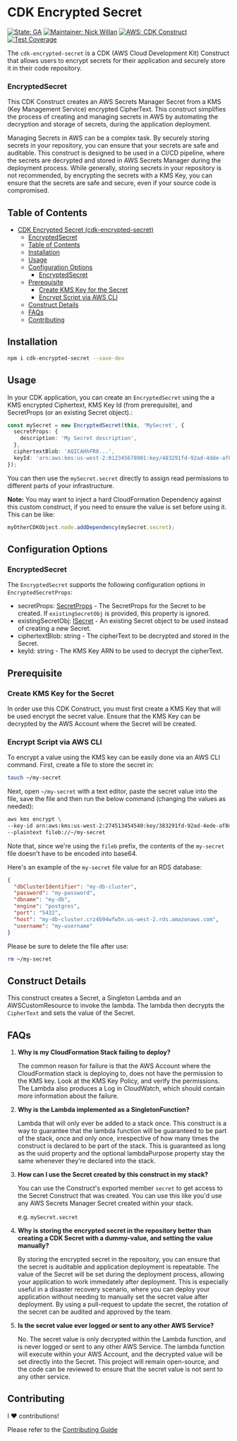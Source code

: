 # CDK Encrypted Secret

[![State: GA](https://img.shields.io/badge/state-GA-22BC22?logo=npm)](https://github.com/nickwillan/cdk-secret/pkgs/npm/cdk-secret)
[![Maintainer: Nick Willan](https://img.shields.io/badge/maintainer-%40nick_willan-0046FF?&logo=github)](https://github.com/nickwillan)
[![AWS: CDK Construct](https://img.shields.io/badge/aws-cdk_construct-FF9900?&logo=AmazonAWS)](.)
[![Test Coverage](https://img.shields.io/badge/coverage-100%25-22BC22?style=flat&logo=jest)](.)

The `cdk-encrypted-secret` is a CDK (AWS Cloud Development Kit) Construct that allows users to encrypt secrets for their application and securely store it in their code repository.

### EncryptedSecret

This CDK Construct creates an AWS Secrets Manager Secret from a KMS (Key Management Service) encrypted CipherText. This construct simplifies the process of creating and managing secrets in AWS by automating the decryption and storage of secrets, during the application deployment.

Managing Secrets in AWS can be a complex task. By securely storing secrets in your repository, you can ensure that your secrets are safe and auditable. This construct is designed to be used in a CI/CD pipeline, where the secrets are decrypted and stored in AWS Secrets Manager during the deployment process. While generally, storing secrets in your repository is not recommended, by encrypting the secrets with a KMS Key, you can ensure that the secrets are safe and secure, even if your source code is compromised.

## Table of Contents

- [CDK Encrypted Secret (cdk-encrypted-secret)](#cdk-encrypted-secret-cdk-encrypted-secret)
  - [EncryptedSecret](#encryptedsecret)
  - [Table of Contents](#table-of-contents)
  - [Installation](#installation)
  - [Usage](#usage)
  - [Configuration Options](#configuration-options)
    - [EncryptedSecret](#encryptedsecret-1)
  - [Prerequisite](#prerequisite)
    - [Create KMS Key for the Secret](#create-kms-key-for-the-secret)
    - [Encrypt Script via AWS CLI](#encrypt-script-via-aws-cli)
  - [Construct Details](#construct-details)
  - [FAQs](#faqs)
  - [Contributing](#contributing)

## Installation

```bash
npm i cdk-encrypted-secret --save-dev
```

## Usage

In your CDK application, you can create an `EncryptedSecret` using the a KMS encrypted Ciphertext, KMS Key Id (from prerequisite), and SecretProps (or an existing Secret object).:

```typescript
const mySecret = new EncryptedSecret(this, 'MySecret', {
  secretProps: {
    description: 'My Secret description',
  },
  ciphertextBlob: 'AQICAHhFR8...',
  keyId: 'arn:aws:kms:us-west-2:012345678901:key/483291fd-92ad-4dde-af8b-e4203b013258',
});
```

You can then use the `mySecret.secret` directly to assign read permissions to different parts of your infrastructure.

**Note:** You may want to inject a hard CloudFormation Dependency against this custom construct, if you need to ensure the value is set before using it. This can be like:

```typescript
myOtherCDKObject.node.addDependency(mySecret.secret);
```

## Configuration Options

### EncryptedSecret

The `EncryptedSecret` supports the following configuration options in `EncryptedSecretProps`:

- secretProps: [SecretProps](https://docs.aws.amazon.com/cdk/api/v2/docs/aws-cdk-lib.aws_secretsmanager.SecretProps.html) - The SecretProps for the Secret to be created. If `existingSecretObj` is provided, this property is ignored.
- existingSecretObj: [ISecret](https://docs.aws.amazon.com/cdk/api/v2/docs/aws-cdk-lib.aws_secretsmanager.ISecret.html) - An existing Secret object to be used instead of creating a new Secret.
- ciphertextBlob: string - The cipherText to be decrypted and stored in the Secret.
- keyId: string - The KMS Key ARN to be used to decrypt the cipherText.

## Prerequisite

### Create KMS Key for the Secret

In order use this CDK Construct, you must first create a KMS Key that will be used encrypt the secret value. Ensure that the KMS Key can be decrypted by the AWS Account where the Secret will be created.

### Encrypt Script via AWS CLI

To encrypt a value using the KMS key can be easily done via an AWS CLI command. First, create a file to store the secret in:

```bash
touch ~/my-secret
```

Next, open `~/my-secret` with a text editor, paste the secret value into the file, save the file and then run the below command (changing the values as needed):

```bash
aws kms encrypt \
--key-id arn:aws:kms:us-west-2:274513454540:key/383291fd-92ad-4ede-af8d-e4203b013258 \
--plaintext fileb://~/my-secret
```

Note that, since we're using the `fileb` prefix, the contents of the `my-secret` file doesn't have to be encoded into base64.

Here's an example of the `my-secret` file value for an RDS database:

```json
{
  "dbClusterIdentifier": "my-db-cluster",
  "password": "my-password",
  "dbname": "my-db",
  "engine": "postgres",
  "port": "5432",
  "host": "my-db-cluster.crz4b94wfw5n.us-west-2.rds.amazonaws.com",
  "username": "my-username"
}
```

Please be sure to delete the file after use:

```bash
rm ~/my-secret
```

## Construct Details

This construct creates a Secret, a Singleton Lambda and an AWSCustomResource to invoke the lambda. The lambda then decrypts the `CipherText` and sets the value of the Secret.

## FAQs

1.  **Why is my CloudFormation Stack failing to deploy?**

    The common reason for failure is that the AWS Account where the CloudFormation stack is deploying to, does not have the permission to the KMS key. Look at the KMS Key Policy, and verify the permissions. The Lambda also produces a Log in CloudWatch, which should contain more information about the failure.

2.  **Why is the Lambda implemented as a SingletonFunction?**

    Lambda that will only ever be added to a stack once. This construct is a way to guarantee that the lambda function will be guaranteed to be part of the stack, once and only once, irrespective of how many times the construct is declared to be part of the stack. This is guaranteed as long as the uuid property and the optional lambdaPurpose property stay the same whenever they’re declared into the stack.

3.  **How can I use the Secret created by this construct in my stack?**

    You can use the Construct's exported member `secret` to get access to the Secret Construct that was created. You can use this like you'd use any AWS Secrets Manager Secret created within your stack.

    e.g. `mySecret.secret`

4.  **Why is storing the encrypted secret in the repository better than creating a CDK Secret with a dummy-value, and setting the value manually?**

    By storing the encrypted secret in the repository, you can ensure that the secret is auditable and application deployment is repeatable. The value of the Secret will be set during the deployment process, allowing your application to work immedately after deployment. This is especially useful in a disaster recovery scenario, where you can deploy your application without needing to manually set the secret value after deployment. By using a pull-request to update the secret, the rotation of the secret can be audited and approved by the team.

5.  **Is the secret value ever logged or sent to any other AWS Service?**

    No. The secret value is only decrypted within the Lambda function, and is never logged or sent to any other AWS Service. The lambda function will execute within your AWS Account, and the decrypted value will be set directly into the Secret. This project will remain open-source, and the code can be reviewed to ensure that the secret value is not sent to any other service.

## Contributing

I :heart: contributions!

Please refer to the [Contributing Guide](contributing.md)

